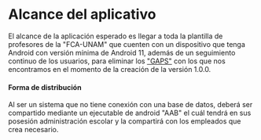 # Alcance del aplicativo

El alcance de la aplicación esperado es llegar a toda la plantilla de profesores de la "FCA-UNAM" que cuenten con un dispositivo que tenga Android con versión mínima de Android 11, además de un seguimiento continuo de los usuarios, para eliminar los ["GAPS"](/Diseño/Alcance/GAPS.md) con los que nos encontramos en el momento de la creación de la versión 1.0.0.

#### Forma de distribución
Al ser un sistema que no tiene conexión con una base de datos, deberá ser compartido mediante un ejecutable de android "AAB" el cuál tendrá en sus posesión administración escolar y la compartirá con los empleados que crea necesario.
